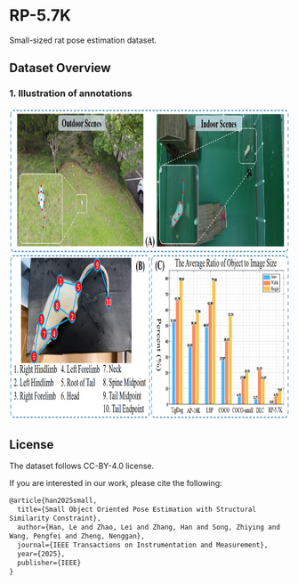 # RP-5.7K
Small-sized rat pose estimation dataset.

## Dataset Overview
### 1. Illustration of annotations
<p align="center">
<img src="rp5.7k.png" width="940" height='560'>
</p>

## License
The dataset follows CC-BY-4.0 license.

If you are interested in our work, please cite the following:

```
@article{han2025small,
  title={Small Object Oriented Pose Estimation with Structural Similarity Constraint},
  author={Han, Le and Zhao, Lei and Zhang, Han and Song, Zhiying and Wang, Pengfei and Zheng, Nenggan},
  journal={IEEE Transactions on Instrumentation and Measurement},
  year={2025},
  publisher={IEEE}
}
```
